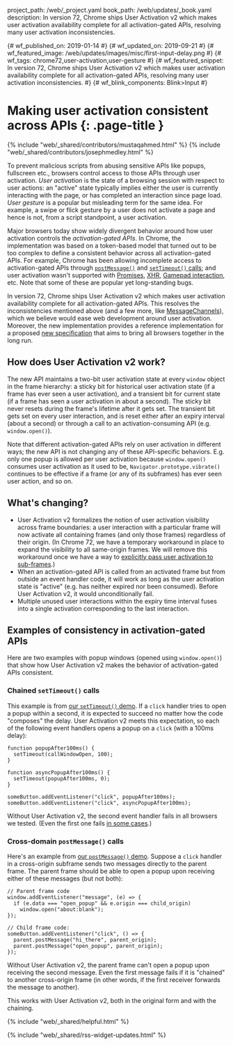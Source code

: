 project_path: /web/_project.yaml
book_path: /web/updates/_book.yaml
description: In version 72, Chrome ships User Activation v2 which makes user activation availability complete for all activation-gated APIs, resolving many user activation inconsistencies.

{# wf_published_on: 2019-01-14 #}
{# wf_updated_on: 2019-09-21 #}
{# wf_featured_image: /web/updates/images/misc/first-input-delay.png #}
{# wf_tags: chrome72,user-activation,user-gesture #}
{# wf_featured_snippet: In version 72, Chrome ships User Activation v2 which makes user activation availability complete for all activation-gated APIs, resolving many user activation inconsistencies. #}
{# wf_blink_components: Blink>Input #}

# Making user activation consistent across APIs {: .page-title }

{% include "web/_shared/contributors/mustaqahmed.html" %}
{% include "web/_shared/contributors/josephmedley.html" %}

To prevent malicious scripts from abusing sensitive APIs like popups,
fullscreen etc., browsers control access to those APIs through user
activation.  _User activation_ is the state of a browsing session with respect
to user actions: an "active" state typically implies either the user is
currently interacting with the page, or has completed an interaction since page
load.  _User gesture_ is a popular but misleading term for the same idea. For
example, a swipe or flick gesture by a user does not activate a page and hence
is not, from a script standpoint, a user activation.

Major browsers today show widely divergent behavior around how user activation
controls the _activation-gated APIs_.  In Chrome, the implementation was based
on a token-based model that turned out to be too complex to define a consistent
behavior across all activation-gated APIs.  For example, Chrome has been
allowing incomplete access to activation-gated APIs through
[`postMessage()`](https://crbug.com/161068) and
[`setTimeout()` calls](https://crbug.com/802291); and user activation wasn't
supported with [Promises](https://crbug.com/404161),
[XHR](https://crbug.com/760848),
[Gamepad interaction](https://crbug.com/381596), etc.  Note that some of these
are popular yet long-standing bugs.

In version 72, Chrome ships User Activation v2 which makes user
activation availability complete for all activation-gated APIs.  This resolves
the inconsistencies mentioned above (and a few more, like
[MessageChannels](https://crbug.com/851493)), which we believe would ease web
development around user activation.  Moreover, the new implementation provides
a reference implementation for a proposed
[new specification](https://whatpr.org/html/3851/interaction.html#tracking-user-activation)
that aims to bring all browsers together in the long run.

## How does User Activation v2 work?

The new API maintains a two-bit user activation state at every `window` object
in the frame hierarchy: a sticky bit for historical user activation state (if a
frame has ever seen a user activation), and a transient bit for current state
(if a frame has seen a user activation in about a second).  The sticky bit
never resets during the frame's lifetime after it gets set.  The transient bit
gets set on every user interaction, and is reset either after an expiry
interval (about a second) or through a call to an activation-consuming API
(e.g. `window.open()`).

Note that different activation-gated APIs rely on user activation in different
ways; the new API is not changing any of these API-specific behaviors.  E.g.
only one popup is allowed per user activation because `window.open()` consumes
user activation as it used to be, `Navigator.prototype.vibrate()` continues to
be effective if a frame (or any of its subframes) has ever seen user action,
and so on.

## What's changing?

+   User Activation v2 formalizes the notion of user activation visibility
across frame boundaries: a user interaction with a particular frame will now
activate all containing frames (and only those frames) regardless of their
origin. (In Chrome 72, we have a temporary workaround in place to expand the
visibility to all same-origin frames.  We will remove this workaround once we
have a way to
[explicitly pass user activation to sub-frames](https://crbug.com/728334).)
+   When an activation-gated API is called from an activated frame but from
outside an event handler code, it will work as long as the user activation
state is "active" (e.g. has neither expired nor been consumed).  Before User
Activation v2, it would unconditionally fail.
+   Multiple unused user interactions within the expiry time interval fuses
into a single activation corresponding to the last interaction.

## Examples of consistency in activation-gated APIs

Here are two examples with popup windows (opened using `window.open()`) that
show how User Activation v2 makes the behavior of activation-gated APIs
consistent.

### Chained `setTimeout()` calls

This example is from
[our `setTimeout()` demo](https://mustaqahmed.github.io/user-activation-v2/api-consistency/setTimeout.html).
If a `click` handler tries to open a popup within a second, it is expected to
succeed no matter how the code "composes" the delay.  User Activation v2 meets
this expectation, so each of the following event handlers opens a popup on a
`click` (with a 100ms delay):

    function popupAfter100ms() {
      setTimeout(callWindowOpen, 100);
    }

    function asyncPopupAfter100ms() {
      setTimeout(popupAfter100ms, 0);
    }

    someButton.addEventListener("click", popupAfter100ms);
    someButton.addEventListener("click", asyncPopupAfter100ms);

Without User Activation v2, the second event handler fails in all browsers we
tested. (Even the first one fails
[in some cases](https://docs.google.com/document/d/1hYRTEkfWDl-KO4Y6cG469FBC3nyBy9_SYItZ1EEsXUA/edit#bookmark=id.7fb3jwz3is2s).)

### Cross-domain `postMessage()` calls

Here's an example from
[our `postMessage()` demo](https://mustaqahmed.github.io/user-activation-v2/api-consistency/postMessages.html).
Suppose a `click` handler in a cross-origin subframe sends two messages directly
to the parent frame.  The parent frame should be able to open a popup upon
receiving either of these messages (but not both):

    // Parent frame code
    window.addEventListener("message", (e) => {
      if (e.data === "open_popup" && e.origin === child_origin)
        window.open("about:blank");
    });

    // Child frame code:
    someButton.addEventListener("click", () => {
      parent.postMessage("hi_there", parent_origin);
      parent.postMessage("open_popup", parent_origin);
    });

Without User Activation v2, the parent frame can't open a popup upon receiving
the second message.  Even the first message fails if it is "chained" to another
cross-origin frame (in other words, if the first receiver forwards the message
to another).

This works with User Activation v2, both in the original form and with the
chaining.  

{% include "web/_shared/helpful.html" %}

{% include "web/_shared/rss-widget-updates.html" %}
